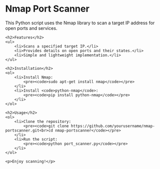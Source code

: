 <!DOCTYPE html>
<html lang="en">
<head>
    <meta charset="UTF-8">
    <meta name="viewport" content="width=device-width, initial-scale=1.0">
    <title>Nmap Port Scanner</title>
</head>
<body>
    <h1>Nmap Port Scanner</h1>
    <p>This Python script uses the Nmap library to scan a target IP address for open ports and services.</p>

    <h2>Features</h2>
    <ul>
        <li>Scans a specified target IP.</li>
        <li>Provides details on open ports and their states.</li>
        <li>Simple and lightweight implementation.</li>
    </ul>

    <h2>Installation</h2>
    <ol>
        <li>Install Nmap:
            <pre><code>sudo apt-get install nmap</code></pre>
        </li>
        <li>Install <code>python-nmap</code>:
            <pre><code>pip install python-nmap</code></pre>
        </li>
    </ol>

    <h2>Usage</h2>
    <ol>
        <li>Clone the repository:
            <pre><code>git clone https://github.com/yourusername/nmap-portscanner.git<br>cd nmap-portscanner</code></pre>
        </li>
        <li>Run the script:
            <pre><code>python port_scanner.py</code></pre>
        </li>
    </ol>

    <p>Enjoy scanning!</p>
</body>
</html>
